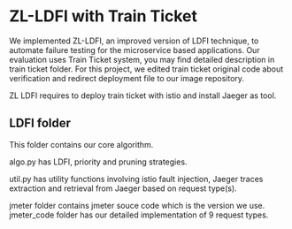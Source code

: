 
# ZL-LDFI with Train Ticket

We implemented ZL-LDFI, an improved version of LDFI technique, to automate failure testing for the microservice based applications. Our evaluation uses Train Ticket system, you may find detailed description in train ticket folder. For this project, we edited train ticket original code about verification and redirect deployment file to our image repository. 

ZL LDFI requires to deploy train ticket with istio and install Jaeger as tool.

## LDFI folder

This folder contains our core algorithm. 

algo.py has LDFI, priority and pruning strategies. 

util.py has utility functions involving istio fault injection, Jaeger traces extraction and retrieval from Jaeger based on request type(s).

jmeter folder contains jmeter souce code which is the version we use. jmeter_code folder has our detailed implementation of 9 request types.

